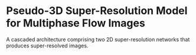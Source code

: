 
# Pseudo-3D Super-Resolution Model for Multiphase Flow Images
A cascaded architecture comprising two 2D super-resolution networks that produces super-resolved images.
